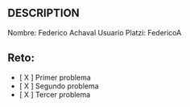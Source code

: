 ## DESCRIPTION

Nombre: Federico Achaval
Usuario Platzi: FedericoA

## Reto:

- [ X ] Primer problema
- [ X ] Segundo problema
- [ X ] Tercer problema

